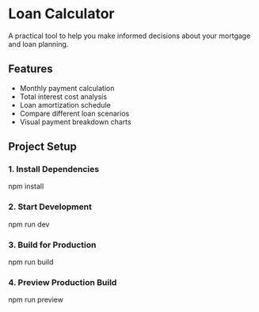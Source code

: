 # Loan Calculator

A practical tool to help you make informed decisions about your mortgage and loan planning.

## Features

- Monthly payment calculation
- Total interest cost analysis
- Loan amortization schedule
- Compare different loan scenarios
- Visual payment breakdown charts

## Project Setup

### 1. Install Dependencies

npm install

### 2. Start Development

npm run dev

### 3. Build for Production

npm run build

### 4. Preview Production Build

npm run preview